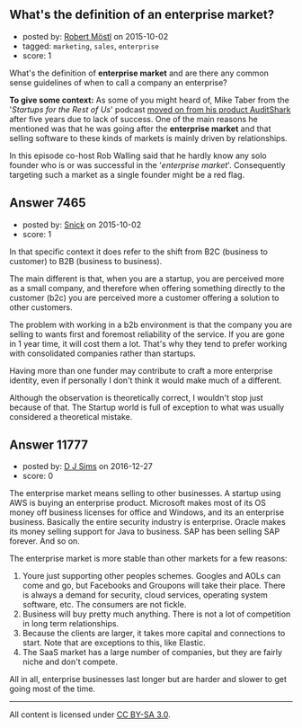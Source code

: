 ## What's the definition of an enterprise market?

- posted by: [Robert Möstl](https://stackexchange.com/users/1018191/robert-m-stl) on 2015-10-02
- tagged: `marketing`, `sales`, `enterprise`
- score: 1

What's the definition of **enterprise market** and are there any common sense guidelines of when to call a company an enterprise?

**To give some context:**
As some of you might heard of, Mike Taber from the '*Startups for the Rest of Us*' podcast [moved on from his product AuditShark](http://www.startupsfortherestofus.com/episodes/episode-255-moving-on-from-auditshark) after five years due to lack of success. One of the main reasons he mentioned was that he was going after the **enterprise market** and that selling software to these kinds of markets is mainly driven by relationships. 

In this episode co-host Rob Walling said that he hardly know any solo founder who is or was successful in the '*enterprise market*'. Consequently targeting such a market as a single founder might be a red flag.


## Answer 7465

- posted by: [Snick](https://stackexchange.com/users/933131/snick) on 2015-10-02
- score: 1

In that specific context it does refer to the shift from B2C (business to customer) to B2B (business to business).

The main different is that, when you are a startup, you are perceived more as a small company, and therefore when offering something directly to the customer (b2c) you are perceived more a customer offering a solution to other customers.

The problem with working in a b2b environment is that the company you are selling to wants first and foremost reliability of the service. If you are gone in 1 year time, it will cost them a lot. That's why they tend to prefer working with consolidated companies rather than startups.

Having more than one funder may contribute to craft a more enterprise identity, even if personally I don't think it would make much of a different.

Although the observation is theoretically correct, I wouldn't stop just because of that. The Startup world is full of exception to what was usually considered a theoretical mistake.


## Answer 11777

- posted by: [D J Sims](https://stackexchange.com/users/7242000/d-j-sims) on 2016-12-27
- score: 0

The enterprise market means selling to other businesses. A startup using AWS is buying an enterprise product. Microsoft makes most of its OS money off business licenses for office and Windows, and its an enterprise business. Basically the entire security industry is enterprise. Oracle makes its money selling support for Java to business. SAP has been selling SAP forever. And so on.

The enterprise market is more stable than other markets for a few reasons:

1. Youre just supporting other peoples schemes. Googles and AOLs can come and go, but Facebooks and Groupons will take their place. There is always a demand for security, cloud services, operating system software, etc. The consumers are not fickle.
2. Business will buy pretty much anything. There is not a lot of competition in long term relationships.
3. Because the clients are larger, it takes more capital and connections to start. Note that are exceptions to this, like Elastic.
4. The SaaS market has a large number of companies, but they are fairly niche and don't compete.

All in all, enterprise businesses last longer but are harder and slower to get going most of the time.



---

All content is licensed under [CC BY-SA 3.0](https://creativecommons.org/licenses/by-sa/3.0/).
